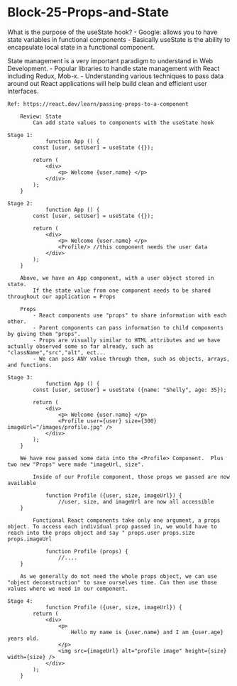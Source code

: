# Block-25-Props-and-State

What is the purpose of the useState hook?
    - Google: allows you to have state variables in functional components
    - Basically useState is the ability to encapsulate local state in a functional component.

State management is a very important paradigm to understand in Web Development.
    - Popular libraries to handle state management with React including Redux, Mob-x.
    - Understanding various techniques to pass data around out React applications will help build clean and efficient user interfaces.

    Ref: https://react.dev/learn/passing-props-to-a-component 

        Review: State
            Can add state values to components with the useState hook
        
    Stage 1:
                function App () {
            const [user, setUser] = useState ({});

            return (
                <div>
                    <p> Welcome {user.name} </p>
                </div>
            );
        }

    Stage 2:
                function App () {
            const [user, setUser] = useState ({});

            return (
                <div>
                    <p> Welcome {user.name} </p>
                    <Profile/> //this component needs the user data
                </div>
            );
        }

        Above, we have an App component, with a user object stored in state.
            If the state value from one component needs to be shared throughout our application = Props

        Props
            - React components use "props" to share information with each other.
            - Parent components can pass information to child components by giving them "props".
            - Props are visually similar to HTML attributes and we have actually observed some so far already, such as "className","src","alt", ect... 
            - We can pass ANY value through them, such as objects, arrays, and functions.

    Stage 3:
                function App () {
            const [user, setUser] = useState ({name: "Shelly", age: 35});

            return (
                <div>
                    <p> Welcome {user.name} </p>
                    <Profile user={user} size={300} imageUrl="/images/profile.jpg" /> 
                </div>
            );
        }

        We have now passed some data into the <Profile> Component.  Plus two new "Props" were made "imageUrl, size".

            Inside of our Profile component, those props we passed are now available 

                function Profile ({user, size, imageUrl}) {
                    //user, size, and imageUrl are now all accessible
        }

            Functional React components take only one argument, a props object. To access each individual prop passed in, we would have to reach into the props object and say " props.user props.size props.imageUrl

                function Profile (props) {
                    //....
        }

        As we generally do not need the whole props object, we can use "object deconstruction" to save ourselves time. Can then use those values where we need in our component.

    Stage 4:
                function Profile ({user, size, imageUrl}) {
            return (
                <div> 
                    <p>
                        Hello my name is {user.name} and I am {user.age} years old.
                    </p>
                    <img src={imageUrl} alt="profile image" height={size} width={size} />
                </div>
            );
        }















